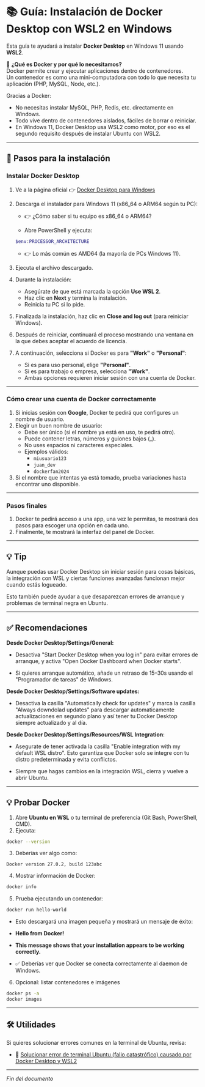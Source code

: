 # 📚 Guía: Instalación de Docker Desktop con WSL2 en Windows

Esta guía te ayudará a instalar **Docker Desktop** en Windows 11 usando **WSL2**.  

🔹 **¿Qué es Docker y por qué lo necesitamos?**  
Docker permite crear y ejecutar aplicaciones dentro de contenedores.  
Un contenedor es como una mini-computadora con todo lo que necesita tu aplicación (PHP, MySQL, Node, etc.).  

Gracias a Docker:  
- No necesitas instalar MySQL, PHP, Redis, etc. directamente en Windows.  
- Todo vive dentro de contenedores aislados, fáciles de borrar o reiniciar.  
- En Windows 11, Docker Desktop usa WSL2 como motor, por eso es el segundo requisito después de instalar Ubuntu con WSL2.

---

## 🧰 Pasos para la instalación

### Instalar Docker Desktop

1. Ve a la página oficial 👉 [Docker Desktop para Windows](https://www.docker.com/products/docker-desktop/)  
2. Descarga el instalador para Windows 11 (x86_64 o ARM64 según tu PC):

   - 👉 ¿Cómo saber si tu equipo es x86_64 o ARM64?

   - Abre PowerShell y ejecuta:  

    ```powershell
    $env:PROCESSOR_ARCHITECTURE
    ```

   - 👉 Lo más común es AMD64 (la mayoría de PCs Windows 11).  

3. Ejecuta el archivo descargado.
4. Durante la instalación:  
   - Asegúrate de que está marcada la opción **Use WSL 2**.  
   - Haz clic en **Next** y termina la instalación.  
   - Reinicia tu PC si lo pide.
5. Finalizada la instalación, haz clic en **Close and log out** (para reiniciar Windows).
6. Después de reiniciar, continuará el proceso mostrando una ventana en la que debes aceptar el acuerdo de licencia.
7. A continuación, selecciona si Docker es para **"Work"** o **"Personal"**:
    - Si es para uso personal, elige **"Personal"**.
    - Si es para trabajo o empresa, selecciona **"Work"**.
    - Ambas opciones requieren iniciar sesión con una cuenta de Docker.

---
  
### Cómo crear una cuenta de Docker correctamente

1. Si inicias sesión con **Google**, Docker te pedirá que configures un nombre de usuario.
2. Elegir un buen nombre de usuario:
    - Debe ser único (si el nombre ya está en uso, te pedirá otro).
    - Puede contener letras, números y guiones bajos (_).
    - No uses espacios ni caracteres especiales.
    - Ejemplos válidos:
      - `miusuario123`
      - `juan_dev`
      - `dockerfan2024`
3. Si el nombre que intentas ya está tomado, prueba variaciones hasta encontrar uno disponible.

---

### Pasos finales

1. Docker te pedirá acceso a una app, una vez le permitas, te mostrará dos pasos para escoger una opción en cada uno.
2. Finalmente, te mostrará la interfaz del panel de Docker.

---

## 💡 Tip

Aunque puedas usar Docker Desktop sin iniciar sesión para cosas básicas, la integración con WSL y ciertas funciones avanzadas funcionan mejor cuando estás logueado.

Esto también puede ayudar a que desaparezcan errores de arranque y problemas de terminal negra en Ubuntu.

---

## ✅ Recomendaciones

**Desde Docker Desktop/Settings/General:**

- Desactiva "Start Docker Desktop when you log in" para evitar errores de arranque, y activa "Open Docker Dashboard when Docker starts".

- Si quieres arranque automático, añade un retraso de 15–30s usando el "Programador de tareas" de Windows.

**Desde Docker Desktop/Settings/Software updates:**

- Desactiva la casilla "Automatically check for updates" y marca la casilla "Always downdolad updates" para descargar automaticamente actualizaciones en segundo plano y así tener tu Docker Desktop siempre actualizado y al día.

**Desde Docker Desktop/Settings/Resources/WSL Integration**:

- Asegurate de tener activada la casilla "Enable integration with my default WSL distro". Esto garantiza que Docker solo se integre con tu distro predeterminada y evita conflictos.

- Siempre que hagas cambios en la integración WSL, cierra y vuelve a abrir Ubuntu.

---

## 💡 Probar Docker

1. Abre **Ubuntu en WSL** o tu terminal de preferencia (Git Bash, PowerShell, CMD).  
2. Ejecuta:  

```bash
docker --version
```

3. Deberías ver algo como:  

```
Docker version 27.0.2, build 123abc
```

4. Mostrar información de Docker:

```bash
docker info
```

5. Prueba ejecutando un contenedor:

```bash
docker run hello-world
```

   - Esto descargará una imagen pequeña y mostrará un mensaje de éxito:

   - **Hello from Docker!**
   - **This message shows that your installation appears to be working correctly.**

   - ✅ Deberías ver que Docker se conecta correctamente al daemon de Windows.

6. Opcional: listar contenedores e imágenes

```bash
docker ps -a
docker images
```

---

## 🛠 Utilidades

Si quieres solucionar errores comunes en la terminal de Ubuntu, revisa:

- 📄 [Solucionar error de terminal Ubuntu (fallo catastrófico) causado por Docker Desktop y WSL2](https://github.com/tejada1970/guias-desarrollo/blob/master/utilidades/solucionar-error-terminal-ubuntu-docker-wsl2.md)

---

*Fin del documento*
